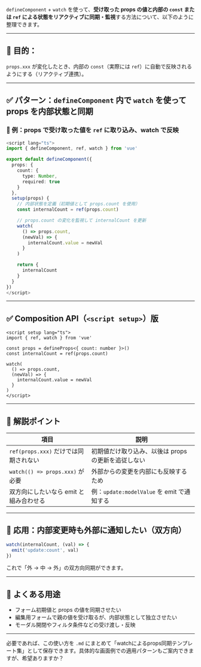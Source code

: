 `defineComponent` + `watch` を使って、**受け取った props の値と内部の `const` または `ref` による状態をリアクティブに同期・監視**する方法について、以下のように整理できます。

---

## 🎯 目的：

`props.xxx` が変化したとき、内部の `const`（実際には `ref`）に自動で反映されるようにする（リアクティブ連携）。

---

## ✅ パターン：`defineComponent` 内で `watch` を使って props を内部状態と同期

### 🔽 例：props で受け取った値を `ref` に取り込み、watch で反映

```ts
<script lang="ts">
import { defineComponent, ref, watch } from 'vue'

export default defineComponent({
  props: {
    count: {
      type: Number,
      required: true
    }
  },
  setup(props) {
    // 内部状態を定義（初期値として props.count を使用）
    const internalCount = ref(props.count)

    // props.count の変化を監視して internalCount を更新
    watch(
      () => props.count,
      (newVal) => {
        internalCount.value = newVal
      }
    )

    return {
      internalCount
    }
  }
})
</script>
```

---

## ✅ Composition API（`<script setup>`）版

```vue
<script setup lang="ts">
import { ref, watch } from 'vue'

const props = defineProps<{ count: number }>()
const internalCount = ref(props.count)

watch(
  () => props.count,
  (newVal) => {
    internalCount.value = newVal
  }
)
</script>
```

---

## 🧠 解説ポイント

| 項目                           | 説明                                 |
| ---------------------------- | ---------------------------------- |
| `ref(props.xxx)` だけでは同期されない  | 初期値だけ取り込み、以後は props の更新を追従しない      |
| `watch(() => props.xxx)` が必要 | 外部からの変更を内部にも反映するため                 |
| 双方向にしたいなら emit と組み合わせる       | 例：`update:modelValue` を emit で通知する |

---

## 🧪 応用：内部変更時も外部に通知したい（双方向）

```ts
watch(internalCount, (val) => {
  emit('update:count', val)
})
```

これで「外 → 中 → 外」の双方向同期ができます。

---

## 📘 よくある用途

* フォーム初期値と props の値を同期させたい
* 編集用フォームで親の値を受け取るが、内部状態として独立させたい
* モーダル開閉やフィルタ条件などの受け渡し・反映

---

必要であれば、この使い方を `.md` にまとめて「watchによるprops同期テンプレート集」として保存できます。具体的な画面例での適用パターンもご案内できますが、希望ありますか？
